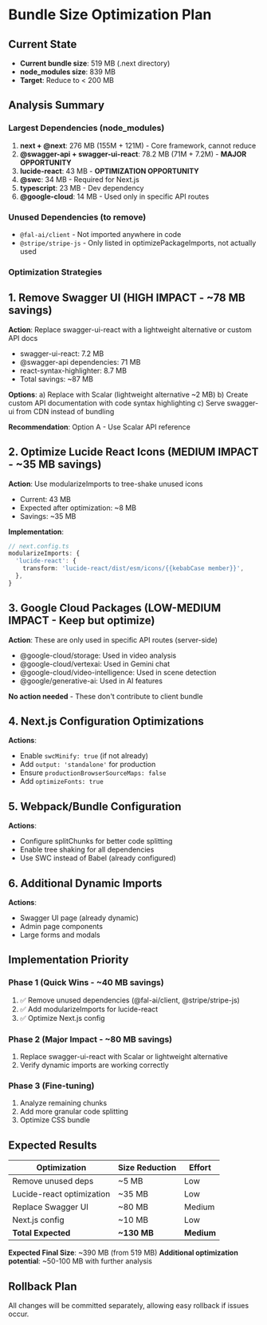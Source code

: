 # Bundle Size Optimization Plan

## Current State

- **Current bundle size**: 519 MB (.next directory)
- **node_modules size**: 839 MB
- **Target**: Reduce to < 200 MB

## Analysis Summary

### Largest Dependencies (node_modules)

1. **next + @next**: 276 MB (155M + 121M) - Core framework, cannot reduce
2. **@swagger-api + swagger-ui-react**: 78.2 MB (71M + 7.2M) - **MAJOR OPPORTUNITY**
3. **lucide-react**: 43 MB - **OPTIMIZATION OPPORTUNITY**
4. **@swc**: 34 MB - Required for Next.js
5. **typescript**: 23 MB - Dev dependency
6. **@google-cloud**: 14 MB - Used only in specific API routes

### Unused Dependencies (to remove)

- `@fal-ai/client` - Not imported anywhere in code
- `@stripe/stripe-js` - Only listed in optimizePackageImports, not actually used

### Optimization Strategies

## 1. Remove Swagger UI (HIGH IMPACT - ~78 MB savings)

**Action**: Replace swagger-ui-react with a lightweight alternative or custom API docs

- swagger-ui-react: 7.2 MB
- @swagger-api dependencies: 71 MB
- react-syntax-highlighter: 8.7 MB
- Total savings: ~87 MB

**Options**:
a) Replace with Scalar (lightweight alternative ~2 MB)
b) Create custom API documentation with code syntax highlighting
c) Serve swagger-ui from CDN instead of bundling

**Recommendation**: Option A - Use Scalar API reference

## 2. Optimize Lucide React Icons (MEDIUM IMPACT - ~35 MB savings)

**Action**: Use modularizeImports to tree-shake unused icons

- Current: 43 MB
- Expected after optimization: ~8 MB
- Savings: ~35 MB

**Implementation**:

```typescript
// next.config.ts
modularizeImports: {
  'lucide-react': {
    transform: 'lucide-react/dist/esm/icons/{{kebabCase member}}',
  },
}
```

## 3. Google Cloud Packages (LOW-MEDIUM IMPACT - Keep but optimize)

**Action**: These are only used in specific API routes (server-side)

- @google-cloud/storage: Used in video analysis
- @google-cloud/vertexai: Used in Gemini chat
- @google-cloud/video-intelligence: Used in scene detection
- @google/generative-ai: Used in AI features

**No action needed** - These don't contribute to client bundle

## 4. Next.js Configuration Optimizations

**Actions**:

- Enable `swcMinify: true` (if not already)
- Add `output: 'standalone'` for production
- Ensure `productionBrowserSourceMaps: false`
- Add `optimizeFonts: true`

## 5. Webpack/Bundle Configuration

**Actions**:

- Configure splitChunks for better code splitting
- Enable tree shaking for all dependencies
- Use SWC instead of Babel (already configured)

## 6. Additional Dynamic Imports

**Actions**:

- Swagger UI page (already dynamic)
- Admin page components
- Large forms and modals

## Implementation Priority

### Phase 1 (Quick Wins - ~40 MB savings)

1. ✅ Remove unused dependencies (@fal-ai/client, @stripe/stripe-js)
2. ✅ Add modularizeImports for lucide-react
3. ✅ Optimize Next.js config

### Phase 2 (Major Impact - ~80 MB savings)

1. Replace swagger-ui-react with Scalar or lightweight alternative
2. Verify dynamic imports are working correctly

### Phase 3 (Fine-tuning)

1. Analyze remaining chunks
2. Add more granular code splitting
3. Optimize CSS bundle

## Expected Results

| Optimization              | Size Reduction | Effort     |
| ------------------------- | -------------- | ---------- |
| Remove unused deps        | ~5 MB          | Low        |
| Lucide-react optimization | ~35 MB         | Low        |
| Replace Swagger UI        | ~80 MB         | Medium     |
| Next.js config            | ~10 MB         | Low        |
| **Total Expected**        | **~130 MB**    | **Medium** |

**Expected Final Size**: ~390 MB (from 519 MB)
**Additional optimization potential**: ~50-100 MB with further analysis

## Rollback Plan

All changes will be committed separately, allowing easy rollback if issues occur.
